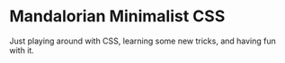 # Mandalorian Minimalist CSS

Just playing around with CSS, learning some new tricks, and having fun with it.

